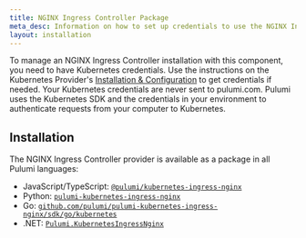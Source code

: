 ```yaml
---
title: NGINX Ingress Controller Package
meta_desc: Information on how to set up credentials to use the NGINX Ingress Controller Package component.
layout: installation
---
```


To manage an NGINX Ingress Controller installation with this component, you need to have Kubernetes credentials. Use the instructions on the Kubernetes Provider's [Installation & Configuration](/registry/packages/kubernetes/installation-configuration) to get credentials if needed. Your Kubernetes credentials are never sent to pulumi.com. Pulumi uses the Kubernetes SDK and the credentials in your environment to authenticate requests from your computer to Kubernetes.

## Installation

The NGINX Ingress Controller provider is available as a package in all Pulumi languages:

* JavaScript/TypeScript: [`@pulumi/kubernetes-ingress-nginx`](https://www.npmjs.com/package/@pulumi/kubernetes-ingress-nginx)
* Python: [`pulumi-kubernetes-ingress-nginx`](https://pypi.org/project/pulumi-kubernetes-ingress-nginx/)
* Go: [`github.com/pulumi/pulumi-kubernetes-ingress-nginx/sdk/go/kubernetes`](https://github.com/pulumi/pulumi-kubernetes-ingress-nginx)
* .NET: [`Pulumi.KubernetesIngressNginx`](https://www.nuget.org/packages/Pulumi.KubernetesIngressNginx)
